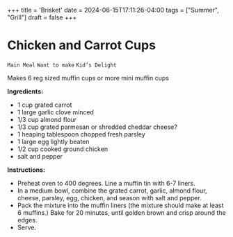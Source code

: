 +++
title = 'Brisket'
date = 2024-06-15T17:11:26-04:00
tags = ["Summer", "Grill"]
draft = false
+++
# Chicken and Carrot Cups

`Main Meal` `Want to make` `Kid’s Delight`

Makes 6 reg sized muffin cups or more mini muffin cups

**Ingredients:**

- 1 cup grated carrot
- 1 large garlic clove minced
- 1/3 cup almond flour
- 1/3 cup grated parmesan or shredded cheddar cheese?
- 1 heaping tablespoon chopped fresh parsley
- 1 large egg lightly beaten
- 1/2 cup cooked ground chicken
- salt and pepper

**Instructions:**

- Preheat oven to 400 degrees. Line a muffin tin with 6-7 liners.
- In a medium bowl, combine the grated carrot, garlic, almond flour, cheese, parsley, egg, chicken, and season with salt and pepper.
- Pack the mixture into the muffin liners (the mixture should make at least 6 muffins.) Bake for 20 minutes, until golden brown and crisp around the edges.
- Serve.
